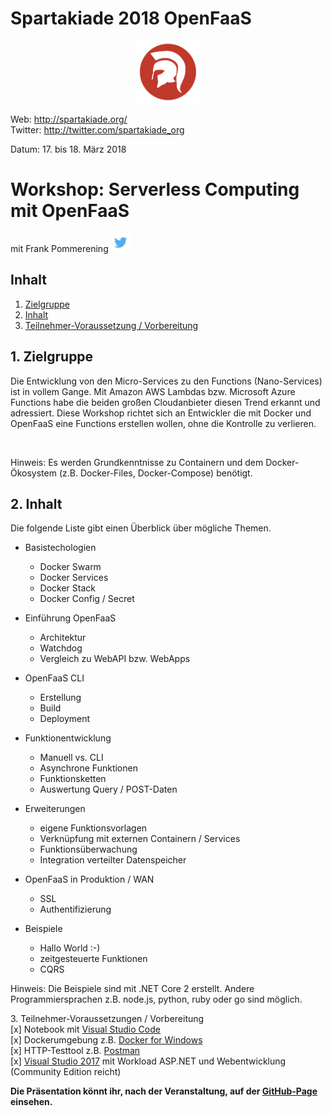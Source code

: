 # Spartakiade 2018 OpenFaaS

<p align="center"><img src="images/logo_spartakiade.png" width=100/></p>

Web: http://spartakiade.org/  
Twitter: http://twitter.com/spartakiade_org

Datum: 17. bis 18. März 2018

# Workshop: Serverless Computing mit OpenFaaS
mit Frank Pommerening <a href="https://twitter.com/fpommerening"><img src="images/TwitterLogo.png" alt="Follow @fpommerening" width=30/></a> 

## Inhalt
1. [Zielgruppe](#zielgruppe)
2. [Inhalt](#inhalt)
3. [Teilnehmer-Voraussetzung / Vorbereitung](#voraussetzungen)

<a name="zielgruppe"></a>
## 1. Zielgruppe
Die Entwicklung von den Micro-Services zu den Functions (Nano-Services) ist in vollem Gange. Mit Amazon AWS Lambdas bzw. Microsoft Azure Functions habe die beiden großen Cloudanbieter diesen Trend erkannt und adressiert. Diese Workshop richtet sich an Entwickler die mit Docker und OpenFaaS eine Functions erstellen wollen, ohne die Kontrolle zu verlieren.

<br />

Hinweis: Es werden Grundkenntnisse zu Containern und dem Docker-Ökosystem (z.B. Docker-Files, Docker-Compose) benötigt.

## 2. Inhalt
Die folgende Liste gibt einen Überblick über mögliche Themen.
- Basistechologien
  - Docker Swarm
  - Docker Services
  - Docker Stack
  - Docker Config / Secret
  
- Einführung OpenFaaS
  - Architektur
  - Watchdog
  - Vergleich zu WebAPI bzw. WebApps
 
- OpenFaaS CLI
  - Erstellung
  - Build
  - Deployment

- Funktionentwicklung
  - Manuell vs. CLI
  - Asynchrone Funktionen
  - Funktionsketten
  - Auswertung Query / POST-Daten

- Erweiterungen
  - eigene Funktionsvorlagen
  - Verknüpfung mit externen Containern / Services
  - Funktionsüberwachung
  - Integration verteilter Datenspeicher

- OpenFaaS in Produktion / WAN
  - SSL
  - Authentifizierung

- Beispiele
  - Hallo World :-)
  - zeitgesteuerte Funktionen
  - CQRS  
      
Hinweis: Die Beispiele sind mit .NET Core 2 erstellt. Andere Programmiersprachen z.B. node.js, python, ruby oder go sind möglich. 

<a name="voraussetzungen"></a>
3. Teilnehmer-Voraussetzungen / Vorbereitung<br />
[x] Notebook mit <a href="https://code.visualstudio.com/" target="_blank">Visual Studio Code</a><br />
[x] Dockerumgebung z.B. <a href="https://docs.docker.com/docker-for-windows/" target="_blank"> Docker for Windows</a> <br/>
[x] HTTP-Testtool z.B. <a href="https://www.getpostman.com/" target="_blank">Postman</a><br />
[x] <a href="https://www.visualstudio.com/downloads" target="_blank">Visual Studio 2017</a> mit Workload ASP.NET und Webentwicklung (Community Edition reicht)<br />

<b>Die Präsentation könnt ihr, nach der Veranstaltung, auf der <a href="https://fpommerening.github.io/Spartakiade2018-OpenFaaS/#/" target="_blank">GitHub-Page</a> einsehen.</b>
